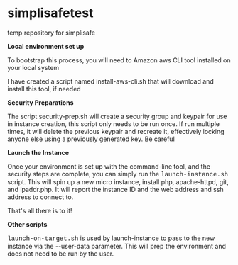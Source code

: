 # simplisafetest
temp repository for simplisafe

<b>Local environment set up</b>
<p>To bootstrap this process, you will need to Amazon aws CLI tool installed on your local system</pr>
<p>I have created a script named install-aws-cli.sh that will download and install this tool, if needed</p>
 
 <b>Security Preparations</b>
 <p>The script security-prep.sh will create a security group and keypair for use in instance creation, this script only needs to be run once.  If run multiple times, it will delete the previous keypair and recreate it, effectively locking anyone else using a previously generated key.  Be careful</p>
 
<b>Launch the Instance</b>
<p>Once your environment is set up with the command-line tool, and the security steps are complete, you can simply run the <font face=courier>launch-instance.sh</font> script.   This will spin up a new micro instance, install php, apache-httpd, git, and ipaddr.php.   It will report the instance ID and the web address and ssh address to connect to.</p>

<p>That's all there is to it!</p>

<b>Other scripts</b>
<p><font face=courier>launch-on-target.sh</font> is used by launch-instance to pass to the new instance via the --user-data parameter.  This will prep the environment and does not need to be run by the user.</p> 
